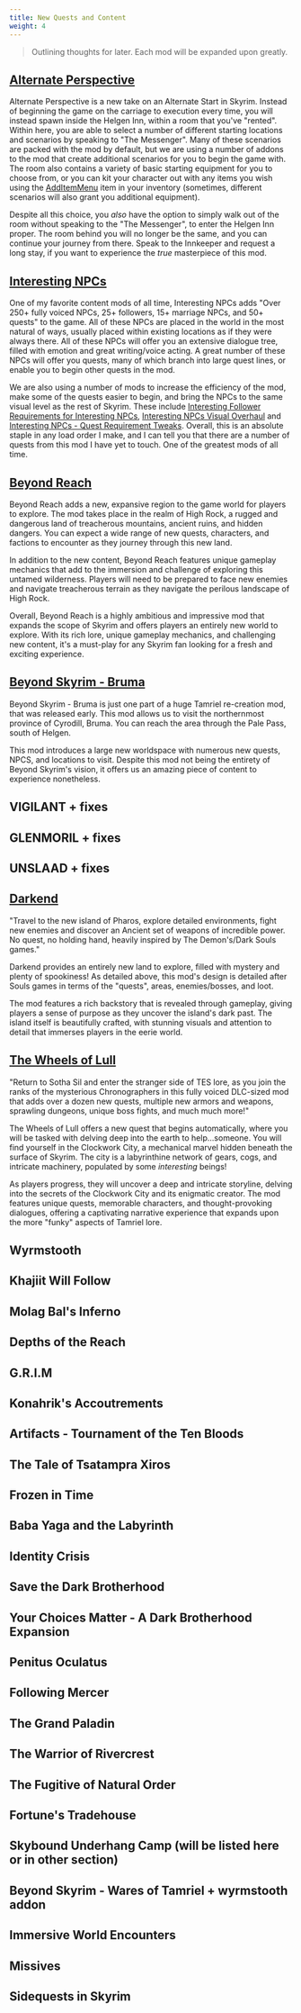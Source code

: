 ```yaml
---
title: New Quests and Content
weight: 4
---
```

> Outlining thoughts for later. Each mod will be expanded upon greatly.

## [Alternate Perspective](https://www.nexusmods.com/skyrimspecialedition/mods/50307)

Alternate Perspective is a new take on an Alternate Start in Skyrim. Instead of beginning the game on the carriage to execution every time, you will instead spawn inside the Helgen Inn, within a room that you've "rented". Within here, you are able to select a number of different starting locations and scenarios by speaking to "The Messenger". Many of these scenarios are packed with the mod by default, but we are using a number of addons to the mod that create additional scenarios for you to begin the game with. The room also contains a variety of basic starting equipment for you to choose from, or you can kit your character out with any items you wish using the [AddItemMenu](https://www.nexusmods.com/skyrimspecialedition/mods/17563) item in your inventory (sometimes, different scenarios will also grant you additional equipment).

Despite all this choice, you *also* have the option to simply walk out of the room without speaking to the "The Messenger", to enter the Helgen Inn proper. The room behind you will no longer be the same, and you can continue your journey from there. Speak to the Innkeeper and request a long stay, if you want to experience the *true* masterpiece of this mod.

## [Interesting NPCs](https://www.nexusmods.com/skyrimspecialedition/mods/29194)

One of my favorite content mods of all time, Interesting NPCs adds "Over 250+ fully voiced NPCs, 25+ followers, 15+ marriage NPCs, and 50+ quests" to the game. All of these NPCs are placed in the world in the most natural of ways, usually placed within existing locations as if they were always there. All of these NPCs will offer you an extensive dialogue tree, filled with emotion and great writing/voice acting. A great number of these NPCs will offer you quests, many of which branch into large quest lines, or enable you to begin other quests in the mod.

We are also using a number of mods to increase the efficiency of the mod, make some of the quests easier to begin, and bring the NPCs to the same visual level as the rest of Skyrim. These include [Interesting Follower Requirements for Interesting NPCs](https://www.nexusmods.com/skyrimspecialedition/mods/45646), [Interesting NPCs Visual Overhaul](https://www.nexusmods.com/skyrimspecialedition/mods/40046) and [Interesting NPCs - Quest Requirement Tweaks](https://www.nexusmods.com/skyrimspecialedition/mods/77341). Overall, this is an absolute staple in any load order I make, and I can tell you that there are a number of quests from this mod I have yet to touch. One of the greatest mods of all time.

## [Beyond Reach](https://www.nexusmods.com/skyrimspecialedition/mods/3008)

Beyond Reach adds a new, expansive region to the game world for players to explore. The mod takes place in the realm of High Rock, a rugged and dangerous land of treacherous mountains, ancient ruins, and hidden dangers. You can expect a wide range of new quests, characters, and factions to encounter as they journey through this new land.

In addition to the new content, Beyond Reach features unique gameplay mechanics that add to the immersion and challenge of exploring this untamed wilderness. Players will need to be prepared to face new enemies and navigate treacherous terrain as they navigate the perilous landscape of High Rock.

Overall, Beyond Reach is a highly ambitious and impressive mod that expands the scope of Skyrim and offers players an entirely new world to explore. With its rich lore, unique gameplay mechanics, and challenging new content, it's a must-play for any Skyrim fan looking for a fresh and exciting experience.

## [Beyond Skyrim - Bruma](https://www.nexusmods.com/skyrimspecialedition/mods/10917)

Beyond Skyrim - Bruma is just one part of a huge Tamriel re-creation mod, that was released early. This mod allows us to visit the northernmost province of Cyrodill, Bruma. You can reach the area through the Pale Pass, south of Helgen.

This mod introduces a large new worldspace with numerous new quests, NPCS, and locations to visit. Despite this mod not being the entirety of Beyond Skyrim's vision, it offers us an amazing piece of content to experience nonetheless.

## VIGILANT + fixes

## GLENMORIL + fixes

## UNSLAAD + fixes

## [Darkend](https://www.nexusmods.com/skyrimspecialedition/mods/10423)

"Travel to the new island of Pharos, explore detailed environments, fight new enemies and discover an Ancient set of weapons of incredible power.
No quest, no holding hand, heavily inspired by The Demon's/Dark Souls games."

Darkend provides an entirely new land to explore, filled with mystery and plenty of spookiness! As detailed above, this mod's design is detailed after Souls games in terms of the "quests", areas, enemies/bosses, and loot.

The mod features a rich backstory that is revealed through gameplay, giving players a sense of purpose as they uncover the island's dark past. The island itself is beautifully crafted, with stunning visuals and attention to detail that immerses players in the eerie world.

## [The Wheels of Lull](https://www.nexusmods.com/skyrimspecialedition/mods/748)

"Return to Sotha Sil and enter the stranger side of TES lore, as you join the ranks of the mysterious Chronographers in this fully voiced DLC-sized mod that adds over a dozen new quests, multiple new armors and weapons, sprawling dungeons, unique boss fights, and much much more!"

The Wheels of Lull offers a new quest that begins automatically, where you will be tasked with delving deep into the earth to help...someone. You will find yourself in the Clockwork City, a mechanical marvel hidden beneath the surface of Skyrim. The city is a labyrinthine network of gears, cogs, and intricate machinery, populated by some *interesting* beings!

As players progress, they will uncover a deep and intricate storyline, delving into the secrets of the Clockwork City and its enigmatic creator. The mod features unique quests, memorable characters, and thought-provoking dialogues, offering a captivating narrative experience that expands upon the more "funky" aspects of Tamriel lore.

## Wyrmstooth

## Khajiit Will Follow

## Molag Bal's Inferno

## Depths of the Reach

## G.R.I.M

## Konahrik's Accoutrements

## Artifacts - Tournament of the Ten Bloods

## The Tale of Tsatampra Xiros

## Frozen in Time

## Baba Yaga and the Labyrinth

## Identity Crisis

## Save the Dark Brotherhood

## Your Choices Matter - A Dark Brotherhood Expansion

## Penitus Oculatus

## Following Mercer

## The Grand Paladin

## The Warrior of Rivercrest

## The Fugitive of Natural Order

## Fortune's Tradehouse

## Skybound Underhang Camp (will be listed here or in other section)

## Beyond Skyrim - Wares of Tamriel + wyrmstooth addon

## Immersive World Encounters

## Missives

## Sidequests in Skyrim
